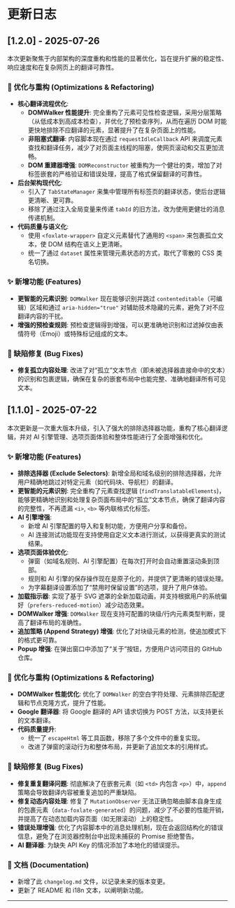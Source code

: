 # 更新日志

## [1.2.0] - 2025-07-26

本次更新聚焦于内部架构的深度重构和性能的显著优化，旨在提升扩展的稳定性、响应速度和在复杂网页上的翻译可靠性。

### 🚀 优化与重构 (Optimizations & Refactoring)

- **核心翻译流程优化**:
  - **DOMWalker 性能提升**: 完全重构了元素可见性检查逻辑，采用分层策略（从低成本到高成本检查），并优化了预检查序列，从而在遍历 DOM 时能更快地排除不应翻译的元素，显著提升了在复杂页面上的性能。
  - **非阻塞式翻译**: 内容脚本现在通过 `requestIdleCallback` API 来调度元素查找和翻译任务，减少了对页面主线程的阻塞，使网页滚动和交互更加流畅。
  - **DOM 重建器增强**: `DOMReconstructor` 被重构为一个健壮的类，增加了对标签嵌套的严格验证和错误处理，提高了格式保留翻译的可靠性。
- **后台架构现代化**:
  - 引入了 `TabStateManager` 来集中管理所有标签页的翻译状态，使后台逻辑更清晰、更可靠。
  - 移除了通过注入全局变量来传递 `tabId` 的旧方法，改为使用更健壮的消息传递机制。
- **代码质量与语义化**:
  - 使用 `<foxlate-wrapper>` 自定义元素替代了通用的 `<span>` 来包裹孤立文本，使 DOM 结构在语义上更清晰。
  - 统一了通过 `dataset` 属性来管理元素状态的方式，取代了零散的 CSS 类名切换。

### ✨ 新增功能 (Features)

- **更智能的元素识别**: `DOMWalker` 现在能够识别并跳过 `contenteditable`（可编辑）区域和通过 `aria-hidden="true"` 对辅助技术隐藏的元素，避免了对不应翻译内容的干扰。
- **增强的预检查规则**: 预检查逻辑得到增强，可以更准确地识别和过滤掉仅由表情符号（Emoji）或特殊标记组成的文本。

### 🐞 缺陷修复 (Bug Fixes)

- **修复孤立内容处理**: 改进了对“孤立”文本节点（即未被选择器直接命中的文本）的识别和包裹逻辑，确保在复杂的嵌套布局中也能完整、准确地翻译所有可见文本。

## [1.1.0] - 2025-07-22

本次更新是一次重大版本升级，引入了强大的排除选择器功能，重构了核心翻译逻辑，并对 AI 引擎管理、选项页面体验和整体性能进行了全面增强和优化。

### ✨ 新增功能 (Features)

- **排除选择器 (Exclude Selectors)**: 新增全局和域名级别的排除选择器，允许用户精确地跳过对特定元素（如代码块、导航栏）的翻译。
- **更智能的元素识别**: 完全重构了元素查找逻辑 (`findTranslatableElements`)，能够更精确地识别和处理复杂页面布局中的“孤立”文本节点，确保了翻译内容的完整性，不再遗漏 `<i>`, `<b>` 等内联格式化标签。
- **AI 引擎增强**:
  - 新增 AI 引擎配置的导入和复制功能，方便用户分享和备份。
  - AI 连接测试功能现在支持使用自定义文本进行测试，以获得更真实的测试结果。
- **选项页面体验优化**:
  - 弹窗（如域名规则、AI 引擎配置）在每次打开时会自动重置滚动条到顶部。
  - 规则和 AI 引擎的保存操作现在是原子化的，并提供了更清晰的错误处理。
  - 为字幕翻译设置添加了“禁用时保留设置”的选项，提升了用户体验。
- **加载指示器**: 实现了基于 SVG 遮罩的全新加载动画，并支持根据用户的系统偏好（`prefers-reduced-motion`）减少动态效果。
- **DOMWalker 增强**: `DOMWalker` 现在支持可配置的块级/行内元素类型判断，提高了翻译布局的准确性。
- **追加策略 (Append Strategy) 增强**: 优化了对块级元素的检测，使追加模式下的格式更可靠。
- **Popup 增强**: 在弹出窗口中添加了“关于”按钮，方便用户访问项目的 GitHub 仓库。

### 🚀 优化与重构 (Optimizations & Refactoring)

- **DOMWalker 性能优化**: 优化了 `DOMWalker` 的空白字符处理、元素排除匹配逻辑和节点克隆方式，提升了性能。
- **Google 翻译器**: 将 Google 翻译的 API 请求切换为 POST 方法，以支持更长的文本翻译。
- **代码质量提升**:
  - 统一了 `escapeHtml` 等工具函数，移除了多个文件中的重复实现。
  - 改进了弹窗的滚动行为和整体布局，并更新了追加文本的引用样式。

### 🐞 缺陷修复 (Bug Fixes)

- **修复重复翻译问题**: 彻底解决了在嵌套元素（如 `<td>` 内包含 `<p>`）中，`append` 策略会导致翻译内容被重复追加的严重缺陷。
- **修复动态内容处理**: 修复了 `MutationObserver` 无法正确忽略由脚本自身生成的包裹元素（`data-foxlate-generated`）的问题，减少了不必要的性能开销，并提高了在动态加载内容页面（如无限滚动）上的稳定性。
- **错误处理增强**: 优化了内容脚本中的消息处理机制，现在会返回结构化的错误信息，避免了在浏览器控制台中出现未捕获的 Promise 拒绝警告。
- **AI 翻译器**: 为缺失 API Key 的情况添加了本地化的错误提示。

### 📝 文档 (Documentation)

- 新增了此 `changelog.md` 文件，以记录未来的版本变更。
- 更新了 README 和 i18n 文本，以阐明新功能。

---
